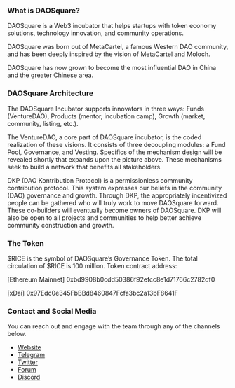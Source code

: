 ### What is DAOSquare?

DAOSquare is a Web3 incubator that helps startups with token economy solutions, technology innovation, and community operations.

DAOSquare was born out of MetaCartel, a famous Western DAO community, and has been deeply inspired by the vision of MetaCartel and Moloch.

DAOSquare has now grown to become the most influential DAO in China and the greater Chinese area.

### DAOSquare Architecture

The DAOSquare Incubator supports innovators in three ways: Funds (VentureDAO), Products (mentor, incubation camp), Growth (market, community, listing, etc.).

The VentureDAO, a core part of DAOSquare incubator, is the coded realization of these visions. 
It consists of three decoupling modules: a Fund Pool, Governance, and Vesting. 
Specifics of the mechanism design will be revealed shortly that expands upon the picture above. These mechanisms seek to build a network that benefits all stakeholders.

DKP (DAO Kontribution Protocol) is a permissionless community contribution protocol. This system expresses our beliefs in the community (DAO) governance and growth.
Through DKP, the appropriately incentivized people can be gathered who will truly work to move DAOSquare forward. 
These co-builders will eventually become owners of DAOSquare. 
DKP will also be open to all projects and communities to help better achieve community construction and growth.

### The Token
$RICE is the symbol of DAOSquare’s Governance Token. The total circulation of $RICE is 100 million. Token contract address:

[Ethereum Mainnet] 0xbd9908b0cdd50386f92efcc8e1d71766c2782df0

[xDai] 0x97Edc0e345FbBBd8460847Fcfa3bc2a13bF8641F

### Contact and Social Media

You can reach out and engage with the team through any of the channels below.

- [Website](https://www.daosquare.io/index.html)
- [Telegram](https://t.co/T8hWjpmlFt?amp=1)
- [Twitter](https://twitter.com/DAOSquare)
- [Forum](https://forum.daosquare.io/)
- [Discord](https://discord.gg/JngTE8xMgX)
